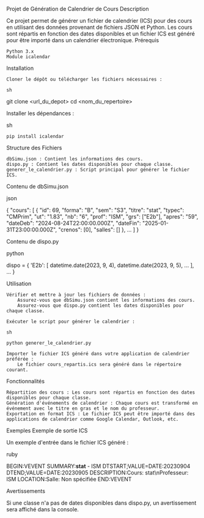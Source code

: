 Projet de Génération de Calendrier de Cours
Description

Ce projet permet de générer un fichier de calendrier (ICS) pour des cours en utilisant des données provenant de fichiers JSON et Python. Les cours sont répartis en fonction des dates disponibles et un fichier ICS est généré pour être importé dans un calendrier électronique.
Prérequis

    Python 3.x
    Module icalendar

Installation

    Cloner le dépôt ou télécharger les fichiers nécessaires :

    sh

git clone <url_du_depot>
cd <nom_du_repertoire>

Installer les dépendances :

sh

    pip install icalendar

Structure des Fichiers

    dbSimu.json : Contient les informations des cours.
    dispo.py : Contient les dates disponibles pour chaque classe.
    generer_le_calendrier.py : Script principal pour générer le fichier ICS.

Contenu de dbSimu.json

json

{
  "cours": [
    {
      "id": 69,
      "forma": "B",
      "sem": "S3",
      "titre": "stat",
      "typec": "CMPrim",
      "ut": "1.83",
      "nb": "6",
      "prof": "ISM",
      "grs": ["E2b"],
      "apres": "59",
      "dateDeb": "2024-08-24T22:00:00.000Z",
      "dateFin": "2025-01-31T23:00:00.000Z",
      "crenos": [0],
      "salles": []
    },
    ...
  ]
}

Contenu de dispo.py

python

dispo = {
  'E2b': [
    datetime.date(2023, 9, 4),
    datetime.date(2023, 9, 5),
    ...
  ],
  ...
}

Utilisation

    Vérifier et mettre à jour les fichiers de données :
        Assurez-vous que dbSimu.json contient les informations des cours.
        Assurez-vous que dispo.py contient les dates disponibles pour chaque classe.

    Exécuter le script pour générer le calendrier :

    sh

    python generer_le_calendrier.py

    Importer le fichier ICS généré dans votre application de calendrier préférée :
        Le fichier cours_repartis.ics sera généré dans le répertoire courant.

Fonctionnalités

    Répartition des cours : Les cours sont répartis en fonction des dates disponibles pour chaque classe.
    Génération d'événements de calendrier : Chaque cours est transformé en événement avec le titre en gras et le nom du professeur.
    Exportation en format ICS : Le fichier ICS peut être importé dans des applications de calendrier comme Google Calendar, Outlook, etc.

Exemples
Exemple de sortie ICS

Un exemple d'entrée dans le fichier ICS généré :

ruby

BEGIN:VEVENT
SUMMARY:<b>stat</b> - ISM
DTSTART;VALUE=DATE:20230904
DTEND;VALUE=DATE:20230905
DESCRIPTION:Cours: stat\nProfesseur: ISM
LOCATION:Salle: Non spécifiée
END:VEVENT

Avertissements

Si une classe n'a pas de dates disponibles dans dispo.py, un avertissement sera affiché dans la console.